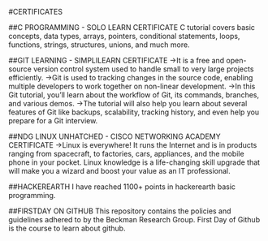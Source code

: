 #CERTIFICATES

##C PROGRAMMING - SOLO LEARN CERTIFICATE
C tutorial covers basic concepts, data types, arrays, pointers, conditional statements, loops, functions, strings, structures, unions, and much more.

##GIT LEARNING - SIMPLILEARN CERTIFICATE
->It is a free and open-source version control system used to handle small to very large projects efficiently. 
->Git is used to tracking changes in the source code, enabling multiple developers to work together on non-linear development.
->In this Git tutorial, you’ll learn about the workflow of Git, its commands, branches, and various demos.
->The tutorial will also help you learn about several features of Git like backups, scalability, tracking history, and even help you prepare for a Git interview.

##NDG LINUX UNHATCHED - CISCO NETWORKING ACADEMY CERTIFICATE
->Linux is everywhere! It runs the Internet and is in products ranging from spacecraft, to factories, cars, appliances, and the mobile phone in your pocket. Linux knowledge is a life-changing skill upgrade that will make you a wizard and boost your value as an IT professional.

##HACKEREARTH
I have reached 1100+ points in hackerearth basic programming.

##FIRSTDAY ON GITHUB
This repository contains the policies and guidelines adhered to by the Beckman Research Group. First Day of Github is the course to learn about github.
